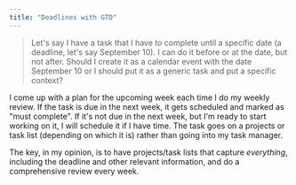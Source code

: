 ```yaml
---
title: "Deadlines with GTD"
---
```


> Let's say I have a task that I have to complete until a specific date (a deadline, let's say September 10). I can do it before or at the date, but not after. Should I create it as a calendar event with the date September 10 or I should put it as a generic task and put a specific context?

I come up with a plan for the upcoming week each time I do my weekly review. If the task is due in the next week, it gets scheduled and marked as "must complete". If it's not due in the next week, but I'm ready to start working on it, I will schedule it if I have time. The task goes on a projects or task list (depending on which it is) rather than going into my task manager.

The key, in my opinion, is to have projects/task lists that capture *everything*, including the deadline and other relevant information, and do a comprehensive review every week.